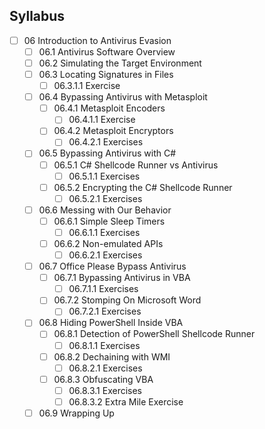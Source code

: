 ## Syllabus

- [ ] 06 Introduction to Antivirus Evasion
  - [ ] 06.1 Antivirus Software Overview
  - [ ] 06.2 Simulating the Target Environment
  - [ ] 06.3 Locating Signatures in Files
      - [ ] 06.3.1.1 Exercise
  - [ ] 06.4 Bypassing Antivirus with Metasploit
    - [ ] 06.4.1 Metasploit Encoders
      - [ ] 06.4.1.1 Exercise
    - [ ] 06.4.2 Metasploit Encryptors
      - [ ] 06.4.2.1 Exercises
  - [ ] 06.5 Bypassing Antivirus with C#
    - [ ] 06.5.1 C# Shellcode Runner vs Antivirus
      - [ ] 06.5.1.1 Exercises
    - [ ] 06.5.2 Encrypting the C# Shellcode Runner
      - [ ] 06.5.2.1 Exercises
  - [ ] 06.6 Messing with Our Behavior
    - [ ] 06.6.1 Simple Sleep Timers
      - [ ] 06.6.1.1 Exercises
    - [ ] 06.6.2 Non-emulated APIs
      - [ ] 06.6.2.1 Exercises
  - [ ] 06.7 Office Please Bypass Antivirus
    - [ ] 06.7.1 Bypassing Antivirus in VBA
      - [ ] 06.7.1.1 Exercises
    - [ ] 06.7.2 Stomping On Microsoft Word
      - [ ] 06.7.2.1 Exercises
  - [ ] 06.8 Hiding PowerShell Inside VBA
    - [ ] 06.8.1 Detection of PowerShell Shellcode Runner
      - [ ] 06.8.1.1 Exercises
    - [ ] 06.8.2 Dechaining with WMI
      - [ ] 06.8.2.1 Exercises
    - [ ] 06.8.3 Obfuscating VBA
      - [ ] 06.8.3.1 Exercises
      - [ ] 06.8.3.2 Extra Mile Exercise
  - [ ] 06.9 Wrapping Up
